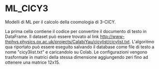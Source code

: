 # ML_CICY3
Modelli di ML per il calcolo della coomologia di 3-CICY.

La prima cella contiene il codice per convertire il documento di testo in DataFrame. 
Il dataset può essere trovato al link http://www-thphys.physics.ox.ac.uk/projects/CalabiYau/cicylist/cicylist.txt. 
L'algoritmo qua riportato può essere eseguito salvando il database come file di testo a nome "cicy3list.txt" e caricandolo su Colab. 
Le configurazioni vengono trasformate in matrici della stessa dimensione aggiungendo zeri fino ad ottenere una matrice 12x15.
